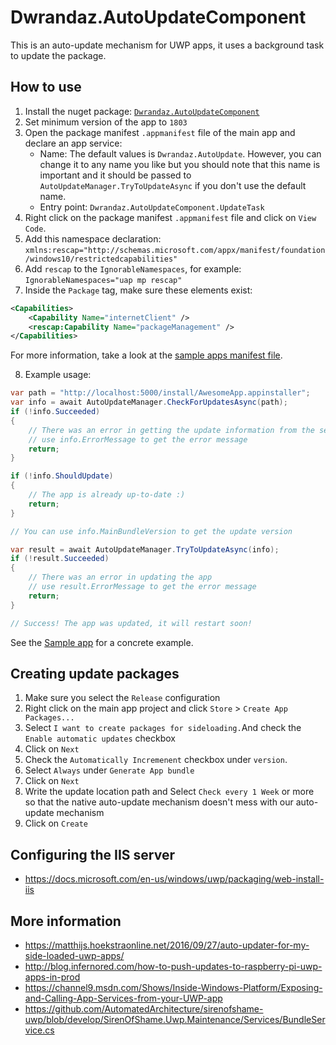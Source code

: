 # Dwrandaz.AutoUpdateComponent

﻿This is an auto-update mechanism for UWP apps, it uses a background task to update the package.

## How to use
1. Install the nuget package: [`Dwrandaz.AutoUpdateComponent`](http://nuget.org/packages/Dwrandaz.AutoUpdateComponent)
2. Set minimum version of the app to `1803`
3. Open the package manifest `.appmanifest` file of the main app and declare an app service:
   - Name: The default values is `Dwrandaz.AutoUpdate`. However, you can change it to any name you like but you should note that this name is important and it should be passed to `AutoUpdateManager.TryToUpdateAsync` if you don't use the default name.
   - Entry point: `Dwrandaz.AutoUpdateComponent.UpdateTask`
4. Right click on the package manifest `.appmanifest` file and click on `View Code`.
5. Add this namespace declaration: `xmlns:rescap="http://schemas.microsoft.com/appx/manifest/foundation/windows10/restrictedcapabilities"`
6. Add `rescap` to the `IgnorableNamespaces`, for example: `IgnorableNamespaces="uap mp rescap"`
7. Inside the `Package` tag, make sure these elements exist:

```xml
<Capabilities>
    <Capability Name="internetClient" />
    <rescap:Capability Name="packageManagement" />
</Capabilities>
```
For more information, take a look at the [sample apps manifest file](https://github.com/Dwrandaz/AutoUpdateComponent/blob/master/Sample/SampleApp/Package.appxmanifest).

8. Example usage:
```csharp
var path = "http://localhost:5000/install/AwesomeApp.appinstaller";
var info = await AutoUpdateManager.CheckForUpdatesAsync(path);
if (!info.Succeeded)
{
    // There was an error in getting the update information from the server
    // use info.ErrorMessage to get the error message
    return;
}

if (!info.ShouldUpdate)
{
    // The app is already up-to-date :)
    return;
}

// You can use info.MainBundleVersion to get the update version

var result = await AutoUpdateManager.TryToUpdateAsync(info);
if (!result.Succeeded)
{
    // There was an error in updating the app
    // use result.ErrorMessage to get the error message
    return;
}

// Success! The app was updated, it will restart soon!
```

See the [Sample app](https://github.com/Dwrandaz/AutoUpdateComponent/blob/master/Sample/SampleApp/MainPage.xaml.cs#L35) for a concrete example.

## Creating update packages

1. Make sure you select the `Release` configuration
2. Right click on the main app project and click `Store` > `Create App Packages...`
3. Select `I want to create packages for sideloading.`And check the `Enable automatic updates` checkbox
4. Click on `Next`
5. Check the `Automatically Incremenent` checkbox under `version`.
6. Select `Always` under `Generate App bundle`
7. Click on `Next`
8. Write the update location path and Select `Check every 1 Week` or more so that the native auto-update mechanism doesn't mess with our auto-update mechanism
9. Click on `Create`

## Configuring the IIS server

- https://docs.microsoft.com/en-us/windows/uwp/packaging/web-install-iis

## More information

- https://matthijs.hoekstraonline.net/2016/09/27/auto-updater-for-my-side-loaded-uwp-apps/
- http://blog.infernored.com/how-to-push-updates-to-raspberry-pi-uwp-apps-in-prod
- https://channel9.msdn.com/Shows/Inside-Windows-Platform/Exposing-and-Calling-App-Services-from-your-UWP-app
- https://github.com/AutomatedArchitecture/sirenofshame-uwp/blob/develop/SirenOfShame.Uwp.Maintenance/Services/BundleService.cs
